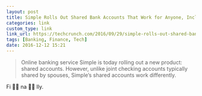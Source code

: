 ```yaml
---
layout: post
title: Simple Rolls Out Shared Bank Accounts That Work for Anyone, Including Roommates | TechCrunch
categories: link
custom_type: link
link_url: https://techcrunch.com/2016/09/29/simple-rolls-out-shared-bank-accounts-that-work-for-anyone-including-roommates/
tags: [Banking, Finance, Tech]
date: 2016-12-12 15:21
---
```


> Online banking service Simple is today rolling out a new product: shared accounts. However, unlike joint checking accounts typically shared by spouses, Simple’s shared accounts work differently. 

Fi 👏🏽 na 👏🏽 lly.